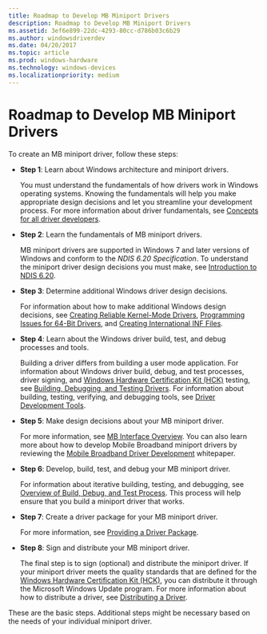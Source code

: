 ```yaml
---
title: Roadmap to Develop MB Miniport Drivers
description: Roadmap to Develop MB Miniport Drivers
ms.assetid: 3ef6e899-22dc-4293-80cc-d786b03c6b29
ms.author: windowsdriverdev
ms.date: 04/20/2017
ms.topic: article
ms.prod: windows-hardware
ms.technology: windows-devices
ms.localizationpriority: medium
---
```


# Roadmap to Develop MB Miniport Drivers


To create an MB miniport driver, follow these steps:

-   **Step 1**: Learn about Windows architecture and miniport drivers.

    You must understand the fundamentals of how drivers work in Windows operating systems. Knowing the fundamentals will help you make appropriate design decisions and let you streamline your development process. For more information about driver fundamentals, see [Concepts for all driver developers](https://msdn.microsoft.com/library/windows/hardware/ff554731).

-   **Step 2**: Learn the fundamentals of MB miniport drivers.

    MB miniport drivers are supported in Windows 7 and later versions of Windows and conform to the *NDIS 6.20 Specification*. To understand the miniport driver design decisions you must make, see [Introduction to NDIS 6.20](introduction-to-ndis-6-20.md).

-   **Step 3**: Determine additional Windows driver design decisions.

    For information about how to make additional Windows design decisions, see [Creating Reliable Kernel-Mode Drivers](https://msdn.microsoft.com/library/windows/hardware/ff542904), [Programming Issues for 64-Bit Drivers](https://msdn.microsoft.com/library/windows/hardware/ff559923), and [Creating International INF Files](https://msdn.microsoft.com/library/windows/hardware/ff540208).

-   **Step 4**: Learn about the Windows driver build, test, and debug processes and tools.

    Building a driver differs from building a user mode application. For information about Windows driver build, debug, and test processes, driver signing, and [Windows Hardware Certification Kit (HCK)](https://go.microsoft.com/fwlink/p/?LinkId=733613) testing, see [Building, Debugging, and Testing Drivers](https://msdn.microsoft.com/windows-drivers/develop/visual_studio_driver_development_environment). For information about building, testing, verifying, and debugging tools, see [Driver Development Tools](https://msdn.microsoft.com/library/windows/hardware/ff545440).

-   **Step 5**: Make design decisions about your MB miniport driver.

    For more information, see [MB Interface Overview](mb-interface-overview.md). You can also learn more about how to develop Mobile Broadband miniport drivers by reviewing the [Mobile Broadband Driver Development](http://go.microsoft.com/fwlink/p/?linkid=144416) whitepaper.

-   **Step 6**: Develop, build, test, and debug your MB miniport driver.

    For information about iterative building, testing, and debugging, see [Overview of Build, Debug, and Test Process](https://msdn.microsoft.com/windows-drivers/develop/visual_studio_driver_development_environment). This process will help ensure that you build a miniport driver that works.

-   **Step 7**: Create a driver package for your MB miniport driver.

    For more information, see [Providing a Driver Package](https://msdn.microsoft.com/windows-drivers/develop/creating_a_driver_package).

-   **Step 8**: Sign and distribute your MB miniport driver.

    The final step is to sign (optional) and distribute the miniport driver. If your miniport driver meets the quality standards that are defined for the [Windows Hardware Certification Kit (HCK)](https://go.microsoft.com/fwlink/p/?LinkId=733613), you can distribute it through the Microsoft Windows Update program. For more information about how to distribute a driver, see [Distributing a Driver](https://msdn.microsoft.com/windows-drivers/develop/distributing_a_driver_package_win8).

These are the basic steps. Additional steps might be necessary based on the needs of your individual miniport driver.

 

 





